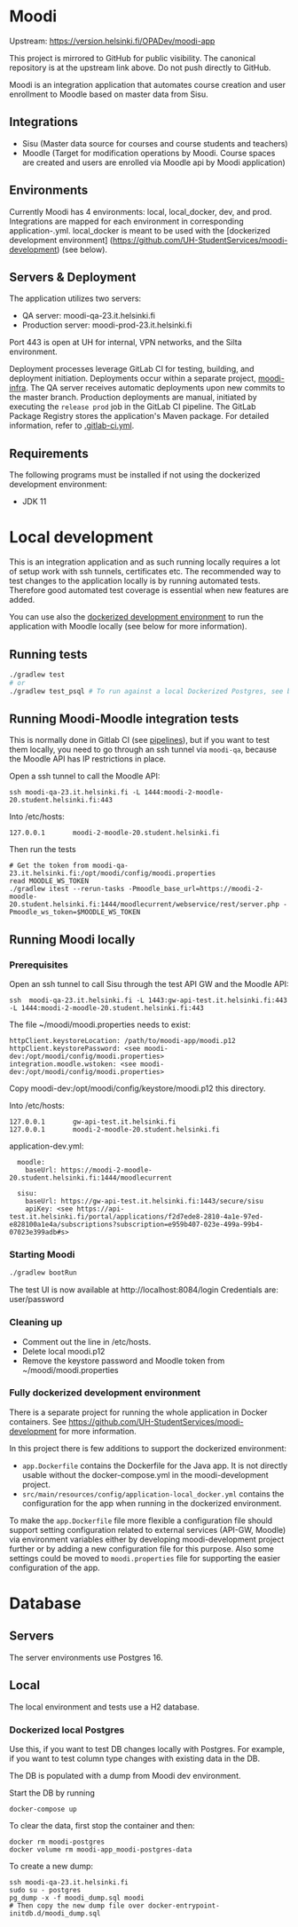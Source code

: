 # Moodi

Upstream: <https://version.helsinki.fi/OPADev/moodi-app>

This project is mirrored to GitHub for public visibility. The canonical repository is at the upstream link above. Do not push directly to GitHub.

Moodi is an integration application that automates course creation and user enrollment to Moodle based on master data from Sisu.

## Integrations

- Sisu (Master data source for courses and course students and teachers)
- Moodle (Target for modification operations by Moodi. Course spaces are created and users are 
enrolled via Moodle api by Moodi application)

## Environments

Currently Moodi has 4 environments: local, local_docker, dev, and prod. Integrations are mapped for each environment in corresponding application-<env>.yml. local_docker is meant to be used with the [dockerized development environment] (https://github.com/UH-StudentServices/moodi-development) (see below).

## Servers & Deployment

The application utilizes two servers:

- QA server: moodi-qa-23.it.helsinki.fi
- Production server: moodi-prod-23.it.helsinki.fi

Port 443 is open at UH for internal, VPN networks, and the Silta environment.

Deployment processes leverage GitLab CI for testing, building, and deployment initiation. Deployments occur within a separate project, [moodi-infra](https://version.helsinki.fi/OPADev/moodi-infra). The QA server receives automatic deployments upon new commits to the master branch. Production deployments are manual, initiated by executing the `release prod` job in the GitLab CI pipeline. The GitLab Package Registry stores the application's Maven package. For detailed information, refer to [.gitlab-ci.yml](.gitlab-ci.yml).
## Requirements

The following programs must be installed if not using the dockerized development environment:
- JDK 11

# Local development

This is an integration application and as such running locally requires a lot of setup work with ssh tunnels, certificates etc. The 
recommended way to test changes to the application locally is by running automated tests. Therefore good automated test coverage is essential
when new features are added.

You can use also the [dockerized development environment](https://github.com/UH-StudentServices/moodi-development) to run the application with Moodle locally (see below for more information).

## Running tests

```sh
./gradlew test
# or
./gradlew test_psql # To run against a local Dockerized Postgres, see below.
```

## Running Moodi-Moodle integration tests

This is normally done in Gitlab CI (see [pipelines](https://version.helsinki.fi/OPADev/moodi-app/-/pipelines)), but if you want to test them locally, you need to go through 
an ssh tunnel via `moodi-qa`, because the Moodle API has IP restrictions in place.

Open a ssh tunnel to call the Moodle API:
```
ssh moodi-qa-23.it.helsinki.fi -L 1444:moodi-2-moodle-20.student.helsinki.fi:443
```
Into /etc/hosts:
```
127.0.0.1       moodi-2-moodle-20.student.helsinki.fi 
```

Then run the tests
```
# Get the token from moodi-qa-23.it.helsinki.fi:/opt/moodi/config/moodi.properties
read MOODLE_WS_TOKEN 
./gradlew itest --rerun-tasks -Pmoodle_base_url=https://moodi-2-moodle-20.student.helsinki.fi:1444/moodlecurrent/webservice/rest/server.php -Pmoodle_ws_token=$MOODLE_WS_TOKEN   
```

## Running Moodi locally

### Prerequisites

Open an ssh tunnel to call Sisu through the test API GW and the Moodle API:
```
ssh  moodi-qa-23.it.helsinki.fi -L 1443:gw-api-test.it.helsinki.fi:443 -L 1444:moodi-2-moodle-20.student.helsinki.fi:443
```

The file ~/moodi/moodi.properties needs to exist:
```
httpClient.keystoreLocation: /path/to/moodi-app/moodi.p12
httpClient.keystorePassword: <see moodi-dev:/opt/moodi/config/moodi.properties>
integration.moodle.wstoken: <see moodi-dev:/opt/moodi/config/moodi.properties>
```
Copy moodi-dev:/opt/moodi/config/keystore/moodi.p12 this directory.

Into /etc/hosts: 
```
127.0.0.1       gw-api-test.it.helsinki.fi   
127.0.0.1       moodi-2-moodle-20.student.helsinki.fi 
```

application-dev.yml:
```
  moodle:
    baseUrl: https://moodi-2-moodle-20.student.helsinki.fi:1444/moodlecurrent

  sisu:
    baseUrl: https://gw-api-test.it.helsinki.fi:1443/secure/sisu
    apiKey: <see https://api-test.it.helsinki.fi/portal/applications/f2d7ede8-2810-4a1e-97ed-e828100a1e4a/subscriptions?subscription=e959b407-023e-499a-99b4-07023e399adb#s>
```

### Starting Moodi

```sh
./gradlew bootRun
```
The test UI is now available at http://localhost:8084/login
Credentials are: user/password

### Cleaning up

- Comment out the line in /etc/hosts.
- Delete local moodi.p12
- Remove the keystore password and Moodle token from ~/moodi/moodi.properties

### Fully dockerized development environment

There is a separate project for running the whole application in Docker containers. See
<https://github.com/UH-StudentServices/moodi-development> for more information.

In this project there is few additions to support the dockerized environment:
- `app.Dockerfile` contains the Dockerfile for the Java app. It is not directly usable without the docker-compose.yml in the moodi-development project.
- `src/main/resources/config/application-local_docker.yml` contains the configuration for the app when running in the dockerized environment.

To make the `app.Dockerfile` file more flexible a configuration file should support setting configuration
related to external services (API-GW, Moodle) via environment variables either by developing moodi-development project further or by adding a new configuration file for this purpose. Also some settings could be moved to
`moodi.properties` file for supporting the easier configuration of the app.

# Database

## Servers

The server environments use Postgres 16.

## Local

The local environment and tests use a H2 database. 

### Dockerized local Postgres

Use this, if you want to test DB changes locally with Postgres. For example, if you want to test column type changes with existing 
data in the DB.

The DB is populated with a dump from Moodi dev environment.

Start the DB by running 
```
docker-compose up
```

To clear the data, first stop the container and then:
```
docker rm moodi-postgres
docker volume rm moodi-app_moodi-postgres-data 
```

To create a new dump:
```
ssh moodi-qa-23.it.helsinki.fi
sudo su - postgres
pg_dump -x -f moodi_dump.sql moodi
# Then copy the new dump file over docker-entrypoint-initdb.d/moodi_dump.sql
```
